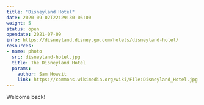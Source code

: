 ```yaml
---
title: "Disneyland Hotel"
date: 2020-09-02T22:29:30-06:00
weight: 5
status: open
opendate: 2021-07-09
info: https://disneyland.disney.go.com/hotels/disneyland-hotel/
resources:
- name: photo
  src: disneyland-hotel.jpg
  title: The Disneyland Hotel
  params:
    author: Sam Howzit
    link: https://commons.wikimedia.org/wiki/File:Disneyland_Hotel.jpg
---
```


Welcome back!
